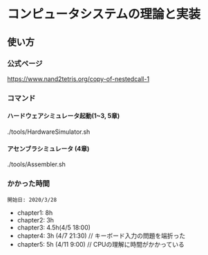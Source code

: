 # コンピュータシステムの理論と実装

## 使い方
### 公式ページ
https://www.nand2tetris.org/copy-of-nestedcall-1

### コマンド
#### ハードウェアシミュレータ起動(1~3, 5章)
./tools/HardwareSimulator.sh

#### アセンブラシミュレータ (4章)
./tools/Assembler.sh 

### かかった時間
    開始日: 2020/3/28
 - chapter1: 8h
 - chapter2: 3h
 - chapter3: 4.5h(4/5 18:00)
 - chapter4: 3h (4/7 21:30)  // キーボード入力の問題を端折った
 - chapter5: 5h (4/11 9:00) // CPUの理解に時間がかかっている
